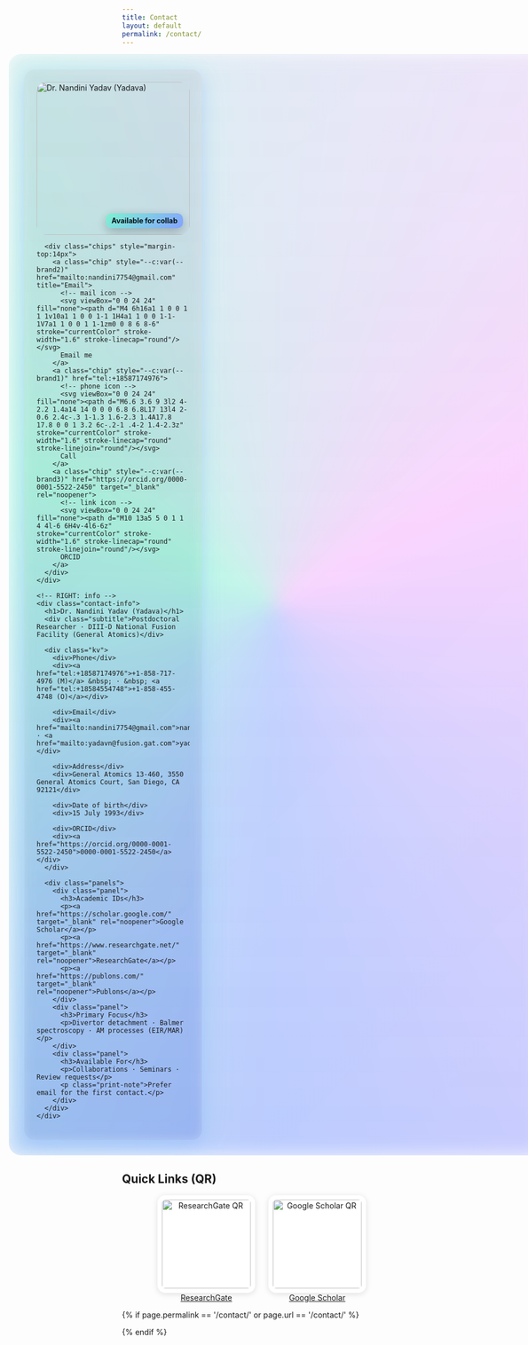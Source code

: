 ```yaml
---
title: Contact
layout: default
permalink: /contact/
---
```


<style>
  /* make the section escape the narrow page box */
.fullbleed{
  width:100vw;                 /* full screen width */
  position:relative;
  left:50%; right:50%;
  margin-left:-50vw; margin-right:-50vw; /* trick to escape the box */
  padding-left:24px;           /* nice side padding */
  padding-right:24px;
}

/* center the card and choose how wide it can get */
.contact-hero{
  max-width:1200px;            /* make this bigger or smaller (e.g., 1100–1280) */
  margin:0 auto 28px;          /* centers it */
}

/* give the left column a bit more space for the photo */
.contact-grid{
  grid-template-columns: 380px 1fr;   /* was 320px */
}
@media (max-width:980px){
  .contact-grid{ grid-template-columns:1fr; } /* phone view stacks nicely */
}

/* ====== "Extraordinary" contact page (self-contained) ====== */
:root{
  --bg: #0b0d14;
  --panel: rgba(255,255,255,.06);
  --text: #e6e9ef;
  --muted: #aab1bd;
  --brand1:#84a3ff; --brand2:#7ef1d1; --brand3:#f7a6ff;
  --glow: 0 10px 30px rgba(132,163,255,.35), 0 0 60px rgba(126,241,209,.2);
}
@media (prefers-color-scheme: light){
  :root{ --bg:#f7f8fb; --panel:rgba(0,0,0,.04); --text:#0b0d14; --muted:#4a5568; }
}
body .page-content{ background:
  radial-gradient(1000px 600px at 100% -10%, rgba(132,163,255,.18), transparent 55%),
  radial-gradient(900px 600px at -10% 110%, rgba(126,241,209,.18), transparent 55%);}

/* hero frame */
.contact-hero{
  position:relative; isolation:isolate;
  border-radius:22px; padding:28px; margin:0 0 28px 0;
  background: linear-gradient(135deg, rgba(255,255,255,.08), rgba(255,255,255,.02));
  overflow:hidden;
}
.contact-hero:before{
  content:""; position:absolute; inset:-2px;
  background: conic-gradient(from 180deg, var(--brand1), var(--brand2), var(--brand3), var(--brand1));
  filter: blur(16px); opacity:.55; z-index:-2;
}
.contact-hero:after{
  content:""; position:absolute; inset:1px; border-radius:20px;
  background: linear-gradient(180deg, rgba(255,255,255,.9), rgba(255,255,255,.04));
  mix-blend-mode:overlay; opacity:.3; z-index:-1;
}

/* layout */
.contact-grid{
  display:grid; gap:28px;
  grid-template-columns: 320px 1fr;
  align-items: start;
}
@media (max-width: 900px){ .contact-grid{ grid-template-columns: 1fr; } }

/* avatar card */
.contact-avatar{
  position:relative; padding:22px; border-radius:18px;
  backdrop-filter: blur(10px); background:var(--panel);
  box-shadow: var(--glow);
}
.contact-avatar .imgwrap{
  aspect-ratio: 1 / 1; border-radius:18px; overflow:hidden; position:relative;
}
.contact-avatar img{ width:100%; height:100%; object-fit:cover; display:block; }
.badge{
  position:absolute; right:12px; bottom:12px;
  background: linear-gradient(135deg, var(--brand2), var(--brand1));
  color:#051016; font-weight:700; padding:6px 10px; border-radius:10px; font-size:.8rem;
  box-shadow: 0 6px 20px rgba(0,0,0,.25);
}

/* info card */
.contact-info{
  padding:22px; border-radius:18px; backdrop-filter: blur(10px);
  background:var(--panel);
}
.contact-info h1{ margin:.1rem 0 .35rem 0; font-size: clamp(1.6rem, 2.4vw, 2.2rem); }
.contact-info .subtitle{ color:var(--muted); margin:.2rem 0 1rem 0; }

.kv{
  display:grid; grid-template-columns: 140px 1fr; gap:10px 18px; align-items:baseline;
}
.kv div:first-child{ color:var(--muted); font-weight:600; letter-spacing:.02em; }
.kv a{ color:inherit; text-decoration: none; border-bottom:1px dotted rgba(255,255,255,.25); }
.kv a:hover{ border-bottom-color: transparent; }

.chips{ display:flex; flex-wrap:wrap; gap:10px; margin-top:14px; }
.chip{
  --c: var(--brand1);
  border:1px solid color-mix(in oklab, var(--c) 60%, transparent);
  background: linear-gradient(180deg, color-mix(in oklab, var(--c) 12%, transparent), transparent);
  color:var(--text);
  padding:6px 10px; border-radius:999px; font-size:.85rem; display:inline-flex; gap:8px; align-items:center;
  transition: transform .15s ease, box-shadow .15s ease;
}
.chip:hover{ transform: translateY(-2px); box-shadow: var(--glow); }
.chip svg{ width:16px; height:16px; }

.panels{ display:grid; gap:22px; grid-template-columns: repeat(3, 1fr); margin-top:22px;}
@media (max-width: 900px){ .panels{ grid-template-columns:1fr; } }
.panel{
  padding:18px; border-radius:16px; background:var(--panel); backdrop-filter: blur(6px);
}
.panel h3{ margin:0 0 .6rem 0; font-size:1.05rem; }
.panel p{ margin:.3rem 0; }

/* QR grid */
.qrgrid{ display:flex; gap:24px; flex-wrap:wrap; justify-content:center; }
.qrcard{ text-align:center; }
.qrcard img{
  width:160px; height:160px; object-fit:contain; background:#fff; padding:8px;
  border-radius:14px; box-shadow:0 2px 12px rgba(0,0,0,.12);
}
.print-note{ color:var(--muted); font-size:.9rem; }
@media print{
  .contact-hero{ box-shadow:none; }
  .chip, .badge{ box-shadow:none; }
}
</style>
<section class="fullbleed">

<div class="contact-hero">
  <div class="contact-grid">
    <!-- LEFT: avatar -->
    <div class="contact-avatar">
      <div class="imgwrap">
        <!-- update the image path -->
        <img src="{{ site.baseurl }}/assets/image/Nandini_Yadava.jpg" alt="Dr. Nandini Yadav (Yadava)">
        <span class="badge">Available for collab</span>
      </div>

      <div class="chips" style="margin-top:14px">
        <a class="chip" style="--c:var(--brand2)" href="mailto:nandini7754@gmail.com" title="Email">
          <!-- mail icon -->
          <svg viewBox="0 0 24 24" fill="none"><path d="M4 6h16a1 1 0 0 1 1 1v10a1 1 0 0 1-1 1H4a1 1 0 0 1-1-1V7a1 1 0 0 1 1-1zm0 0 8 6 8-6" stroke="currentColor" stroke-width="1.6" stroke-linecap="round"/></svg>
          Email me
        </a>
        <a class="chip" style="--c:var(--brand1)" href="tel:+18587174976">
          <!-- phone icon -->
          <svg viewBox="0 0 24 24" fill="none"><path d="M6.6 3.6 9 3l2 4-2.2 1.4a14 14 0 0 0 6.8 6.8L17 13l4 2-0.6 2.4c-.3 1-1.3 1.6-2.3 1.4A17.8 17.8 0 0 1 3.2 6c-.2-1 .4-2 1.4-2.3z" stroke="currentColor" stroke-width="1.6" stroke-linecap="round" stroke-linejoin="round"/></svg>
          Call
        </a>
        <a class="chip" style="--c:var(--brand3)" href="https://orcid.org/0000-0001-5522-2450" target="_blank" rel="noopener">
          <!-- link icon -->
          <svg viewBox="0 0 24 24" fill="none"><path d="M10 13a5 5 0 1 1 4 4l-6 6H4v-4l6-6z" stroke="currentColor" stroke-width="1.6" stroke-linecap="round" stroke-linejoin="round"/></svg>
          ORCID
        </a>
      </div>
    </div>

    <!-- RIGHT: info -->
    <div class="contact-info">
      <h1>Dr. Nandini Yadav (Yadava)</h1>
      <div class="subtitle">Postdoctoral Researcher · DIII-D National Fusion Facility (General Atomics)</div>

      <div class="kv">
        <div>Phone</div>
        <div><a href="tel:+18587174976">+1-858-717-4976 (M)</a> &nbsp; · &nbsp; <a href="tel:+18584554748">+1-858-455-4748 (O)</a></div>

        <div>Email</div>
        <div><a href="mailto:nandini7754@gmail.com">nandini7754@gmail.com</a> · <a href="mailto:yadavn@fusion.gat.com">yadavn@fusion.gat.com</a></div>

        <div>Address</div>
        <div>General Atomics 13-460, 3550 General Atomics Court, San Diego, CA 92121</div>

        <div>Date of birth</div>
        <div>15 July 1993</div>

        <div>ORCID</div>
        <div><a href="https://orcid.org/0000-0001-5522-2450">0000-0001-5522-2450</a></div>
      </div>

      <div class="panels">
        <div class="panel">
          <h3>Academic IDs</h3>
          <p><a href="https://scholar.google.com/" target="_blank" rel="noopener">Google Scholar</a></p>
          <p><a href="https://www.researchgate.net/" target="_blank" rel="noopener">ResearchGate</a></p>
          <p><a href="https://publons.com/" target="_blank" rel="noopener">Publons</a></p>
        </div>
        <div class="panel">
          <h3>Primary Focus</h3>
          <p>Divertor detachment · Balmer spectroscopy · AM processes (EIR/MAR)</p>
        </div>
        <div class="panel">
          <h3>Available For</h3>
          <p>Collaborations · Seminars · Review requests</p>
          <p class="print-note">Prefer email for the first contact.</p>
        </div>
      </div>
    </div>
  </div>
</div>
</section>

## Quick Links (QR)
<div class="qrgrid">
  <div class="qrcard">
    <img src="{{ site.baseurl }}/assets/image/qr_researchgate.png" alt="ResearchGate QR">
    <div><a href="https://www.researchgate.net/" target="_blank" rel="noopener">ResearchGate</a></div>
  </div>
  <div class="qrcard">
    <img src="{{ site.baseurl }}/assets/image/qr_scholar.png" alt="Google Scholar QR">
    <div><a href="https://scholar.google.com/" target="_blank" rel="noopener">Google Scholar</a></div>
  </div>
</div>


{% if page.permalink == '/contact/' or page.url == '/contact/' %}
<link rel="stylesheet" href="{{ '/assets/css/contact.css' | relative_url }}">
{% endif %}
